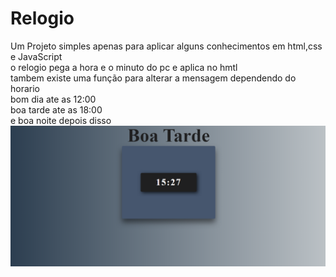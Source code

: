 # Relogio
Um Projeto simples apenas para aplicar alguns conhecimentos em html,css e JavaScript<br>
o relogio pega a hora e o minuto do pc e aplica no hmtl <br>
tambem existe uma função para alterar a mensagem dependendo do horario<br> 
bom dia ate as 12:00 <br>
boa tarde ate as 18:00<br>
e boa noite depois disso 
![img](https://github.com/Cleverson-Henriques/Relogio/blob/main/img-clock.png)
